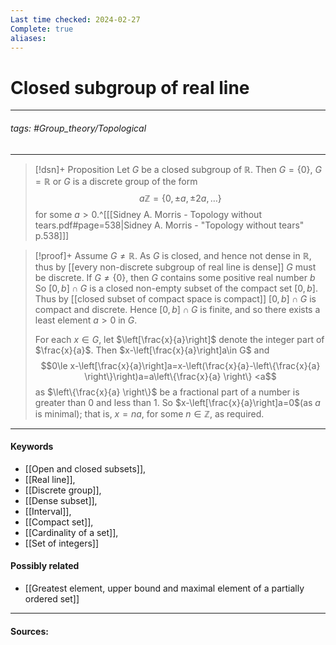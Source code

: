```yaml
---
Last time checked: 2024-02-27
Complete: true
aliases:
---
```

# Closed subgroup of real line
***
###### tags: #Group_theory/Topological 
***
>[!dsn]+ Proposition
>Let $G$ be a closed subgroup of $\mathbb{R}$. Then $G=\{0\}$, $G=\mathbb{R}$ or $G$ is a discrete group of the form 
>$$a\mathbb{Z}=\{0,\pm a,\pm2a,\dots\}$$
>for some $a>0$.^[[[Sidney A. Morris - Topology without tears.pdf#page=538|Sidney A. Morris - "Topology without tears" p.538]]]

>[!proof]+
>Assume $G\ne\mathbb{R}$. As $G$ is closed, and hence not dense in $\mathbb{R}$, thus by [[every non-discrete subgroup of real line is dense]] $G$ must be discrete. If $G\ne\{0\}$, then $G$ contains some positive real number $b$ So $[0,b]\cap G$ is a closed non-empty subset of the compact set $[0,b]$. Thus by [[closed subset of compact space is compact]] $[0,b]\cap G$ is compact and discrete. Hence $[0,b]\cap G$ is finite, and so there exists a least element $a>0$ in $G$.
>
>For each $x\in G$, let $\left[\frac{x}{a}\right]$ denote the integer part of $\frac{x}{a}$. Then $x-\left[\frac{x}{a}\right]a\in G$ and
>$$0\le x-\left[\frac{x}{a}\right]a=x-\left(\frac{x}{a}-\left\{\frac{x}{a} \right\}\right)a=a\left\{\frac{x}{a} \right\} <a$$
>as $\left\{\frac{x}{a} \right\}$ be a fractional part of a number is greater than $0$ and less than $1$.
>So $x-\left[\frac{x}{a}\right]a=0$(as $a$ is minimal); that is, $x=na$, for some $n\in\mathbb{Z}$, as required.

***
#### Keywords
- [[Open and closed subsets]],
- [[Real line]],
- [[Discrete group]],
- [[Dense subset]],
- [[Interval]],
- [[Compact set]],
- [[Cardinality of a set]],
- [[Set of integers]]
#### Possibly related
- [[Greatest element, upper bound and maximal element of a partially ordered set]]
***
#### Sources: